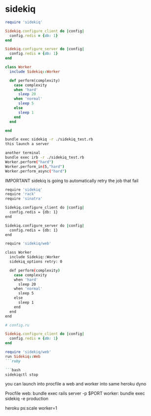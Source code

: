 # sidekiq

```ruby
require 'sidekiq'

Sidekiq.configure_client do |config|
  config.redis = {db: 1}
end

Sidekiq.configure_server do |config|
  config.redis = {db: 1}
end

class Worker
  include Sidekiq::Worker

  def perform(complexity)
    case complexity
    when 'hard'
      sleep 20
    when 'normal'
      sleep 5
    else
      sleep 1
    end
  end

end
```

```bash
bundle exec sidekiq -r ./sidekiq_test.rb
this launch a server

another terminal
bundle exec irb -r ./sidekiq_test.rb
Worker.perform("hard")
Worker.perform_in(5,"hard")
Worker.perform_async("hard")
```
IMPORTANT sidekiq is going to automatically retry the job that fail



```bash
require 'sidekiq'
require 'rack'
require 'sinatra'

Sidekiq.configure_client do |config|
  config.redis = {db: 1}
end

Sidekiq.configure_server do |config|
  config.redis = {db: 1}
end

require 'sidekiq/web'

class Worker
  include Sidekiq::Worker
  sidekiq_options retry: 0

  def perform(complexity)
    case complexity
    when 'hard'
      sleep 20
    when 'normal'
      sleep 5
    else
      sleep 1
    end
  end
end
```



```ruby
# config.ru

Sidekiq.configure_client do |config|
  config.redis = {db: 1}
end

require 'sidekiq/web'
run Sidekiq::Web
```ruby

```bash
sidekiqctl stop
```


you can launch into procfile a web and worker into same heroku dyno

Procfile
web: bundle exec rails server -p $PORT
worker: bundle exec sidekiq -e production

heroku ps:scale worker=1
